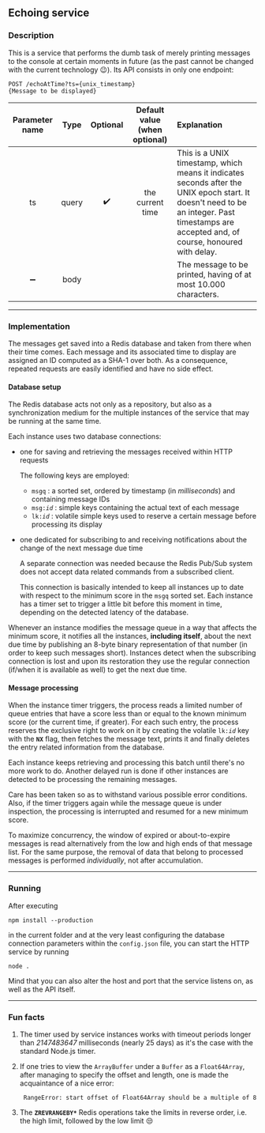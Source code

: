 ## Echoing service

### Description

This is a service that performs the dumb task of merely printing messages to the console 
at certain moments in future (as the past cannot be changed with the current technology
:wink:). Its API consists in only one endpoint:

    POST /echoAtTime?ts={unix_timestamp}
    {Message to be displayed}

|Parameter name|Type|Optional|Default value (when optional)|Explanation|
|:---:|:---:|:---:|:---:|:---|
|ts|query|:heavy_check_mark:|the current time|This is a UNIX timestamp, which means it indicates seconds after the UNIX epoch start. It doesn't need to be an integer. Past timestamps are accepted and, of course, honoured with delay.|
|:heavy_minus_sign:|body|||The message to be printed, having of at most 10.000 characters.| 

---
### Implementation

The messages get saved into a Redis database and taken from there when their time comes. Each 
message and its associated time to display are assigned an ID computed as a SHA-1 over 
both. As a consequence, repeated requests are easily identified and have no side effect.

#### Database setup
 
The Redis database acts not only as a repository, but also as a synchronization medium for the multiple 
instances of the service that may be running at the same time.
 
Each instance uses two database connections:
- one for saving and retrieving the messages received within HTTP requests

  The following keys are employed:
    * `msgq` : a sorted set, ordered by timestamp (in *milliseconds*) and containing message 
    IDs
    * `msg:`_`id`_ : simple keys containing the actual text of each message
    * `lk:`_`id`_ : volatile simple keys used to reserve a certain message before processing its 
    display
- one dedicated for subscribing to and receiving notifications about the change 
  of the next message due time

  A separate connection was needed because the Redis Pub/Sub system
  does not accept data related commands from a subscribed client. 
  
  This connection is basically intended to keep all instances up to date with respect 
  to the minimum score in the `msgq` sorted set. Each instance has a timer set to trigger a 
  little bit before this moment in time, depending on the detected latency of the 
  database.
  
Whenever an instance modifies the message queue in a way that affects the minimum score, it notifies
all the instances, __including itself__, about the next due time by publishing an 8-byte binary
representation of that number (in order to keep such messages short). Instances detect when the
subscribing connection is lost and upon its restoration they use the regular connection (if/when
it is available as well) to get the next due time.
  
#### Message processing

When the instance timer triggers, the process reads a limited number of queue entries
that have a score less than or equal to the known minimum score (or the current time,
if greater). For each such entry, the process reserves the exclusive right to work on it
by creating the volatile `lk:`_`id`_ key with the **`NX`** flag, then fetches the message 
text, prints it and finally deletes the entry related information from the database.

Each instance keeps retrieving and processing this batch until there's no more work to 
do. Another delayed run is done if other instances are detected to be processing 
the remaining messages.

Care has been taken so as to withstand various possible error conditions. Also, if the timer
triggers again while the message queue is under inspection, the processing is interrupted and 
resumed for a new minimum score.

To maximize concurrency, the window of expired or about-to-expire messages is read alternatively
from the low and high  ends of that message list. For the same purpose, the removal of data 
that belong to processed messages is performed *individually*, not after accumulation.
 
---
### Running

After executing

    npm install --production

in the current folder and at the very least configuring the database connection parameters within the 
`config.json` file, you can start the HTTP service by running

    node .

Mind that you can also alter the host and port that the service listens on, as well as the API itself.

---
### Fun facts

1. The timer used by service instances works with timeout periods longer than _2147483647_ milliseconds (nearly 25 days) 
   as it's the case with the standard Node.js timer.
1. If one tries to view the `ArrayBuffer` under a `Buffer` as a `Float64Array`, after 
  managing to specify the offset and length, one is made the acquaintance of a nice error:
  
        RangeError: start offset of Float64Array should be a multiple of 8

1. The **`ZREVRANGEBY*`** Redis operations take the limits in reverse order, i.e. the 
  high limit, followed by the low limit  :unamused:

